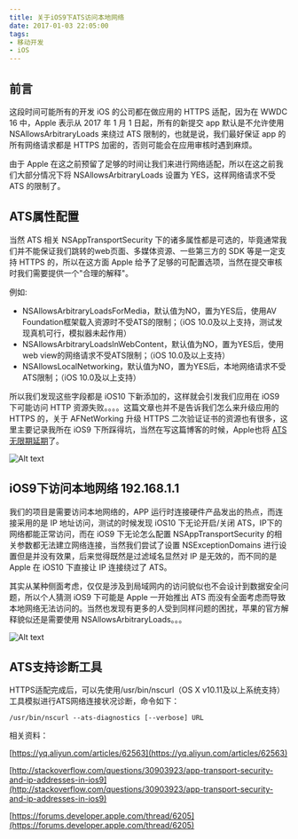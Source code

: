 ```yaml
---
title: 关于iOS9下ATS访问本地网络
date: 2017-01-03 22:05:00
tags:
- 移动开发
- iOS
---
```


## 前言
这段时间可能所有的开发 iOS 的公司都在做应用的 HTTPS 适配，因为在 WWDC 16 中，Apple 表示从 2017 年 1 月 1 日起，所有的新提交 app 默认是不允许使用 NSAllowsArbitraryLoads 来绕过 ATS 限制的，也就是说，我们最好保证 app 的所有网络请求都是 HTTPS 加密的，否则可能会在应用审核时遇到麻烦。

由于 Apple 在这之前预留了足够的时间让我们来进行网络适配，所以在这之前我们大部分情况下将 NSAllowsArbitraryLoads 设置为 YES，这样网络请求不受 ATS 的限制了。

## ATS属性配置
当然 ATS 相关 NSAppTransportSecurity 下的诸多属性都是可选的，毕竟通常我们并不能保证我们跳转的web页面、多媒体资源、一些第三方的 SDK 等是一定支持 HTTPS 的，所以在这方面 Apple 给予了足够的可配置选项，当然在提交审核时我们需要提供一个"合理的解释"。

例如:

* NSAllowsArbitraryLoadsForMedia，默认值为NO，置为YES后，使用AV Foundation框架载入资源时不受ATS的限制；（iOS 10.0及以上支持，测试发现真机可行，模拟器未起作用）
* NSAllowsArbitraryLoadsInWebContent，默认值为NO，置为YES后，使用web view的网络请求不受ATS限制；（iOS 10.0及以上支持）
* NSAllowsLocalNetworking，默认值为NO，置为YES后，本地网络请求不受ATS限制；（iOS 10.0及以上支持）

所以我们发现这些字段都是 iOS10 下新添加的，这样就会引发我们应用在 iOS9 下可能访问 HTTP 资源失败。。。。这篇文章也并不是告诉我们怎么来升级应用的 HTTPS 的，关于 AFNetWorking 升级 HTTPS 二次验证证书的资源也有很多，这里主要记录我所在 iOS9 下所踩得坑，当然在写这篇博客的时候，Apple也将 [ATS 无限期延期](https://developer.apple.com/news/?id=12212016b)了。


<!-- more -->


![Alt text](/assets/blogImg/ats_1.png)

## iOS9下访问本地网络 192.168.1.1
我们的项目是需要访问本地网络的，APP 运行时连接硬件产品发出的热点，而连接采用的是 IP 地址访问，测试的时候发现 iOS10 下无论开启/关闭 ATS，IP下的网络都能正常访问，而在 iOS9 下无论怎么配置 NSAppTransportSecurity 的相关参数都无法建立网络连接，当然我们尝试了设置 NSExceptionDomains 进行设置但是并没有效果，后来觉得既然是过滤域名显然对 IP 是无效的，而不同的是 Apple 在 iOS10 下直接让 IP 连接绕过了 ATS。

其实从某种侧面考虑，仅仅是涉及到局域网内的访问貌似也不会设计到数据安全问题，所以个人猜测 iOS9 下可能是 Apple 一开始推出 ATS 而没有全面考虑而导致本地网络无法访问的。当然也发现有更多的人受到同样问题的困扰，苹果的官方解释貌似还是需要使用 NSAllowsArbitraryLoads。。。

![Alt text](/assets/blogImg/ats_2.png)

## ATS支持诊断工具
HTTPS适配完成后，可以先使用/usr/bin/nscurl（OS X v10.11及以上系统支持）工具模拟进行ATS网络连接状况诊断，命令如下：

``` objc
/usr/bin/nscurl --ats-diagnostics [--verbose] URL
```


相关资料：

[https://yq.aliyun.com/articles/62563](https://yq.aliyun.com/articles/62563)

[http://stackoverflow.com/questions/30903923/app-transport-security-and-ip-addresses-in-ios9](http://stackoverflow.com/questions/30903923/app-transport-security-and-ip-addresses-in-ios9)

[https://forums.developer.apple.com/thread/6205](https://forums.developer.apple.com/thread/6205)





